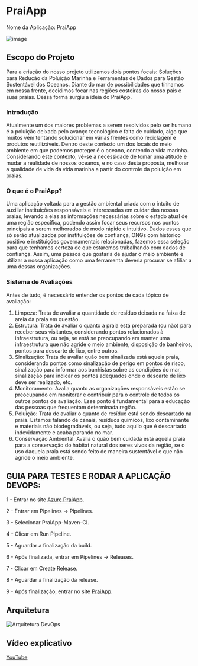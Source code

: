 # PraiApp

Nome da Aplicação: PraiApp


![image](https://github.com/iagord/PraiApp/assets/111543333/43824309-ffc9-4d50-9d76-571248fad813)

## Escopo do Projeto
Para a criação do nosso projeto utilizamos dois pontos focais: Soluções para Redução da Poluição Marinha e Ferramentas de Dados para Gestão Sustentável dos Oceanos. Diante do mar de possibilidades que tínhamos em nossa frente, decidimos focar nas regiões costeiras do nosso país e suas praias. Dessa forma surgiu a ideia do PraiApp.

### Introdução
Atualmente um dos maiores problemas a serem resolvidos pelo ser humano é a poluição deixada pelo avanço tecnológico e falta de cuidado, algo que muitos vêm tentando solucionar em várias frentes como reciclagem e produtos reutilizáveis. Dentro deste contexto um dos locais do meio ambiente em que podemos proteger é o oceano, contendo a vida marinha. Considerando este contexto, vê-se a necessidade de tomar uma atitude e mudar a realidade de nossos oceanos, e no caso desta proposta, melhorar a qualidade de vida da vida marinha a partir do controle da poluição em praias.

### O que é o PraiApp?
Uma aplicação voltada para a gestão ambiental criada com o intuito de auxiliar instituições responsáveis e interessadas em cuidar das nossas praias, levando a elas as informações necessárias sobre o estado atual de uma região específica, podendo assim focar seus recursos nos pontos principais a serem melhorados de modo rápido e intuitivo. Dados esses que só serão atualizados por instituições de confiança, ONGs com histórico positivo e instituições governamentais relacionadas, fazemos essa seleção para que tenhamos certeza de que estaremos trabalhando com dados de confiança. Assim, uma pessoa que gostaria de ajudar o meio ambiente e utilizar a nossa aplicação como uma ferramenta deveria procurar se afiliar a uma dessas organizações.

### Sistema de Avaliações
Antes de tudo, é necessário entender os pontos de cada tópico de avaliação:

1. Limpeza: Trata de avaliar a quantidade de resíduo deixada na faixa de areia da praia em questão.
2. Estrutura: Trata de avaliar o quanto a praia está preparada (ou não) para receber seus visitantes, considerando pontos relacionados à infraestrutura, ou seja, se está se preocupando em manter uma infraestrutura que não agride o meio ambiente, disposição de banheiros, pontos para descarte de lixo, entre outros.
3. Sinalização: Trata de avaliar quão bem sinalizada está aquela praia, considerando pontos como sinalização de perigo em pontos de risco, sinalização para informar aos banhistas sobre as condições do mar, sinalização para indicar os pontos adequados onde o descarte de lixo deve ser realizado, etc.
4. Monitoramento: Avalia quanto as organizações responsáveis estão se preocupando em monitorar e contribuir para o controle de todos os outros pontos de avaliação. Esse ponto é fundamental para a educação das pessoas que frequentam determinada região.
5. Poluição: Trata de avaliar o quanto de resíduo está sendo descartado na praia. Estamos falando de canais, resíduos químicos, lixo contaminante e materiais não biodegradáveis, ou seja, tudo aquilo que é descartado indevidamente e acaba parando no mar.
6. Conservação Ambiental: Avalia o quão bem cuidada está aquela praia para a conservação do habitat natural dos seres vivos da região, se o uso daquela praia está sendo feito de maneira sustentável e que não agride o meio ambiente.


## GUIA PARA TESTES E RODAR A APLICAÇÃO DEVOPS:

1 - Entrar no site [Azure PraiApp](https://dev.azure.com/RM97221/PraiApp).

2 - Entrar em Pipelines -> Pipelines.

3 - Selecionar PraiApp-Maven-CI.

4 - Clicar em Run Pipeline.

5 - Aguardar a finalização da build.

6 - Após finalizada, entrar em Pipelines -> Releases.

7 - Clicar em Create Release.

8 - Aguardar a finalização da release.

9 - Após finalização, entrar no site [PraiApp](https://praiapp.azurewebsites.net/).

## Arquitetura

![Arquitetura DevOps](https://github.com/iagord/PraiApp/assets/111543333/f5dbb09d-8b76-43e2-a4b4-6c745c44c4b9)

## Vídeo explicativo

[YouTube](https://youtu.be/GvW3ywBNVIA)

